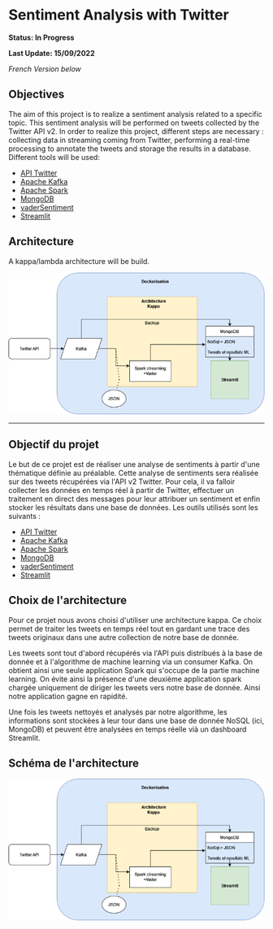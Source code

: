 # Sentiment Analysis with Twitter

**Status: In Progress**

**Last Update: 15/09/2022**

*French Version below*

## Objectives

The aim of this project is to realize a sentiment analysis related to a specific topic. This sentiment analysis will be performed on tweets collected by the Twitter API v2. In order to realize this project, different steps are necessary : collecting data in streaming coming from Twitter, performing a real-time processing to annotate the tweets and storage the results in a database. Different tools will be used: 
- [API Twitter](!https://developer.twitter.com/en/docs/twitter-api)
- [Apache Kafka](!https://kafka.apache.org/documentation/)
- [Apache Spark](!https://spark.apache.org/)
- [MongoDB](!https://www.mongodb.com/)
- [vaderSentiment](!https://vadersentiment.readthedocs.io/en/latest/)
- [Streamlit](!https://streamlit.io/)

## Architecture

A kappa/lambda architecture will be build.

![ALT](Pipeline.drawio1.png)

***
## Objectif du projet

Le but de ce projet est de réaliser une analyse de sentiments à partir d'une thématique définie au préalable. Cette analyse de sentiments sera réalisée sur des tweets récupérées via l'API v2 Twitter. Pour cela, il va falloir collecter les données en temps réel à partir de Twitter, effectuer un traitement en direct des messages pour leur attribuer un sentiment et enfin stocker les résultats dans une base de données. Les outils utilisés sont les suivants :
- [API Twitter](!https://developer.twitter.com/en/docs/twitter-api)
- [Apache Kafka](!https://kafka.apache.org/documentation/)
- [Apache Spark](!https://spark.apache.org/)
- [MongoDB](!https://www.mongodb.com/)
- [vaderSentiment](!https://vadersentiment.readthedocs.io/en/latest/)
- [Streamlit](!https://streamlit.io/)

## Choix de l'architecture

Pour ce projet nous avons choisi d'utiliser une architecture kappa. Ce choix permet de traiter les tweets en temps réel tout en gardant une trace des tweets originaux dans une autre collection de notre base de donnée.

Les tweets sont tout d'abord récupérés via l'API puis distribués à la base de donnée et à l'algorithme de machine learning via un consumer Kafka.
On obtient ainsi une seule application Spark qui s'occupe de la partie machine learning. On évite ainsi la présence d'une deuxième application spark chargée uniquement de diriger les tweets vers notre base de donnée. Ainsi notre application gagne en rapidité.

Une fois les tweets nettoyés et analysés par notre algorithme, les informations sont stockées à leur tour dans une base de donnée NoSQL (ici, MongoDB) et peuvent être analysées en temps réelle vià un dashboard Streamlit.

## Schéma de l'architecture

![ALT](Pipeline.drawio1.png)